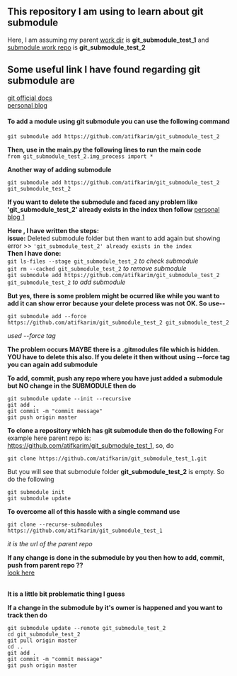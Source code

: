 This repository I am using to learn about **git submodule**
---
Here, I am assuming my parent [work dir](https://github.com/atifkarim/git_submodule_test_1) is **git_submodule_test_1** and [submodule work repo](https://github.com/atifkarim/git_submodule_test_2) is **git_submodule_test_2**

Some useful link I have found regarding **git submodule** are
---
[git official docs](https://git-scm.com/book/en/v2/Git-Tools-Submodules) <br />
[personal blog](https://github.blog/2016-02-01-working-with-submodules/)

<h4>To add a module using git submodule you can use the following command </h4>

```
git submodule add https://github.com/atifkarim/git_submodule_test_2
```

**Then, use in the main.py the following lines to run the main code** <br />
```from git_submodule_test_2.img_process import *```

**Another way of adding submodule** <br />

```git submodule add https://github.com/atifkarim/git_submodule_test_2 git_submodule_test_2```


**If you want to delete the submodule and faced any problem like 'git_submodule_test_2' already exists in the index then follow** [personal blog 1](https://stackoverflow.com/questions/12898278/issue-with-adding-common-code-as-git-submodule-already-exists-in-the-index) 

**Here , I have written the steps:** <br />
**issue:** Deleted submodule folder but then want to add again but showing error >>  ```'git_submodule_test_2' already exists in the index``` <br />
**Then I have done:** <br /> 
```git ls-files --stage git_submodule_test_2``` *to check submodule* <br />
```git rm --cached git_submodule_test_2``` *to remove submodule* <br />
```git submodule add https://github.com/atifkarim/git_submodule_test_2 git_submodule_test_2``` *to add submodule* <br />

**But yes, there is some problem might be ocurred like while you want to add it can show error because your delete process was not OK. So use--**

```
git submodule add --force https://github.com/atifkarim/git_submodule_test_2 git_submodule_test_2
```
*used --force tag* <br />

**The problem occurs MAYBE there is a .gitmodules file which is hidden. YOU have to delete this also. If you delete it then without using --force tag you can again add submodule**

**To add, commit, push any repo where you have just added a submodule but NO change in the SUBMODULE then do**
```
git submodule update --init --recursive
git add .
git commit -m "commit message"
git push origin master

```

**To clone a repository which has git submodule then do the following**
For example here parent repo is: https://github.com/atifkarim/git_submodule_test_1, so, do <br />
```
git clone https://github.com/atifkarim/git_submodule_test_1.git
```
But you will see that submodule folder **git_submodule_test_2** is empty. So do the following <br/>
```
git submodule init
git submodule update
```

**To overcome all of this hassle with a single command use**
```
git clone --recurse-submodules https://github.com/atifkarim/git_submodule_test_1
``` 
*it is the url of the parent repo*

**If any change is done in the submodule by you then how to add, commit, push from parent repo ??**
<br/>[look here](https://stackoverflow.com/questions/5542910/how-do-i-commit-changes-in-a-git-submodule)

<br/>**It is a little bit problematic thing I guess**

**If a change in the submodule by it's owner is happened and you want to track then do**
```
git submodule update --remote git_submodule_test_2
cd git_submodule_test_2
git pull origin master
cd ..
git add .
git commit -m "commit message"
git push origin master

```
